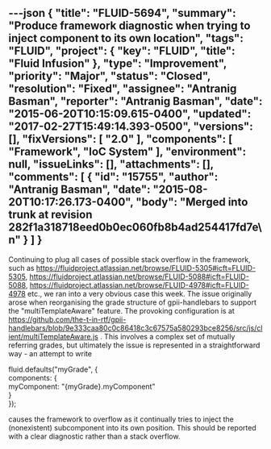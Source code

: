 ---json
{
  "title": "FLUID-5694",
  "summary": "Produce framework diagnostic when trying to inject component to its own location",
  "tags": "FLUID",
  "project": {
    "key": "FLUID",
    "title": "Fluid Infusion"
  },
  "type": "Improvement",
  "priority": "Major",
  "status": "Closed",
  "resolution": "Fixed",
  "assignee": "Antranig Basman",
  "reporter": "Antranig Basman",
  "date": "2015-06-20T10:15:09.615-0400",
  "updated": "2017-02-27T15:49:14.393-0500",
  "versions": [],
  "fixVersions": [
    "2.0"
  ],
  "components": [
    "Framework",
    "IoC System"
  ],
  "environment": null,
  "issueLinks": [],
  "attachments": [],
  "comments": [
    {
      "id": "15755",
      "author": "Antranig Basman",
      "date": "2015-08-20T10:17:26.173-0400",
      "body": "Merged into trunk at revision 282f1a318718eed0b0ec060fb8b4ad254417fd7e\n"
    }
  ]
}
---
Continuing to plug all cases of possible stack overflow in the framework, such as <https://fluidproject.atlassian.net/browse/FLUID-5305#icft=FLUID-5305>, <https://fluidproject.atlassian.net/browse/FLUID-5088#icft=FLUID-5088>, <https://fluidproject.atlassian.net/browse/FLUID-4978#icft=FLUID-4978> etc., we ran into a very obvious case this week. The issue originally arose when reorganising the grade structure of gpii-handlebars to support the "multiTemplateAware" feature. The provoking configuration is at <https://github.com/the-t-in-rtf/gpii-handlebars/blob/9e333caa80c0c86418c3c67575a580293bce8256/src/js/client/multiTemplateAware.js> . This involves a complex set of mutually referring grades, but ultimately the issue is represented in a straightforward way - an attempt to write

fluid.defaults("myGrade", {\
components: {\
myComponent: "{myGrade}.myComponent"\
}\
});

causes the framework to overflow as it continually tries to inject the (nonexistent) subcomponent into its own position. This should be reported with a clear diagnostic rather than a stack overflow.

        